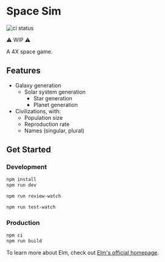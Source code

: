 # Space Sim

![ci status](https://github.com/wolfadex/space-sim/actions/workflows/ci.yml/badge.svg)

⚠️ WIP ⚠️

A 4X space game.

## Features

- Galaxy generation
  - Solar system generation
    - Star generation
    - Planet generation
- Civilizations, with:
  - Population size
  - Reproduction rate
  - Names (singular, plural)

## Get Started

### Development

```bash
npm install
npm run dev
```

```bash
npm run review-watch
```

```bash
npm run test-watch
```

### Production

```bash
npm ci
npm run build
```

To learn more about Elm, check out [Elm's official homepage](https://elm-lang.org/).
